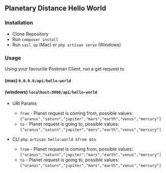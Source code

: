 ## Planetary Distance Hello World

### Installation

- Clone Repository
- Run `composer install`
- Run `sail up` (Mac) or `php artisan serve` (Windows)

### Usage
Using your favourite Postman Client, run a get request to 
#### (mac) `0.0.0.0/api/hello-world`
#### (windows) `localhost:8000/api/hello-world`
  - URI Params
    - `from` - Planet request is coming from, possible values: `["uranus","saturn","jupiter","mars","earth","venus","mercury"]`
    - `to` - Planet request is going to, possible values: `["uranus","saturn","jupiter","mars","earth","venus","mercury"]`


- CLI `php artisan hello:world $from $to`
  - `from` - Planet request is coming from, possible values: `["uranus","saturn","jupiter","mars","earth","venus","mercury"]`
  - `to` - Planet request is going to, possible values: `["uranus","saturn","jupiter","mars","earth","venus","mercury"]`
